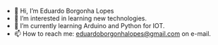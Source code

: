 - 👋 Hi, I’m Eduardo Borgonha Lopes
- 👀 I’m interested in learning new technologies.
- 🌱 I’m currently learning Arduino and Python for IOT.
- 📫 How to reach me: eduardoborgonhalopes@gmail.com on e-mail.

<!---
eduardoBorgonha/eduardoBorgonha is a ✨ special ✨ repository because its `README.md` (this file) appears on your GitHub profile.
You can click the Preview link to take a look at your changes.
--->

